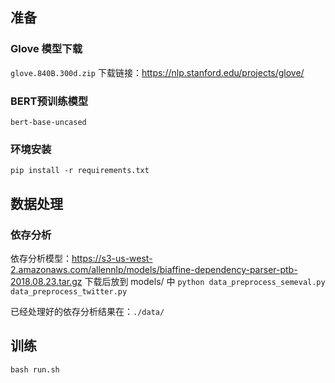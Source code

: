 
## 准备
### Glove 模型下载
`glove.840B.300d.zip`
下载链接：https://nlp.stanford.edu/projects/glove/

### BERT预训练模型
`bert-base-uncased`

### 环境安装
`pip install -r requirements.txt`

## 数据处理
### 依存分析
依存分析模型：https://s3-us-west-2.amazonaws.com/allennlp/models/biaffine-dependency-parser-ptb-2018.08.23.tar.gz
下载后放到 models/ 中
`python data_preprocess_semeval.py`
`data_preprocess_twitter.py`

已经处理好的依存分析结果在：`./data/`


## 训练
`bash run.sh`


